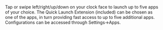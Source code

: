 Tap or swipe left/right/up/down on your clock face to launch up to five apps of your choice. The Quick Launch Extension (included) can be chosen as one of the apps, in turn providing fast access to up to five additional apps. Configurations can be accessed through Settings->Apps.


